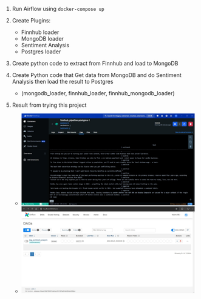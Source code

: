 1. Run Airflow using `docker-compose up`
2. Create Plugins:
    - Finnhub loader
    - MongoDB loader
    - Sentiment Analysis
    - Postgres loader
3. Create python code to extract from Finnhub and load to MongoDB 
4. Create Python code that Get data from MongoDB and do Sentiment Analysis then load the result to Postgres 
    - (mongodb_loader, finnhub_loader, finnhub_mongodb_loader)

5. Result from trying this project
    - ![Result 1](https://github.com/ValHans/Final_Project_SIB6/blob/master/screenshot/sentiment_news_analysis.jpeg)
    - ![Result 2](https://github.com/ValHans/Final_Project_SIB6/blob/master/screenshot/dags_sentiment_analysis.jpeg)
